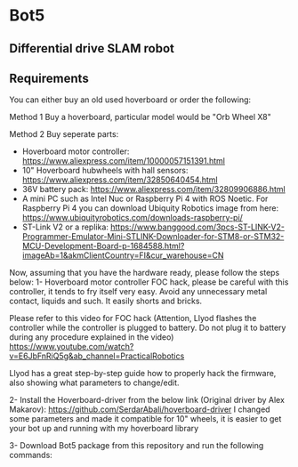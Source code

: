 # Bot5
## Differential drive SLAM robot
## Requirements

You can either buy an old used hoverboard or order the following:

Method 1
Buy a hoverboard, particular model would be "Orb Wheel X8"

Method 2
Buy seperate parts:
- Hoverboard motor controller:
 https://www.aliexpress.com/item/10000057151391.html
- 10" Hoverboard hubwheels with hall sensors:
 https://www.aliexpress.com/item/32850640454.html
- 36V battery pack:
 https://www.aliexpress.com/item/32809906886.html
- A mini PC such as Intel Nuc or Raspberry Pi 4 with ROS Noetic. For Raspberry Pi 4 you can download Ubiquity Robotics image from here:
https://www.ubiquityrobotics.com/downloads-raspberry-pi/
- ST-Link V2 or a replika:
https://www.banggood.com/3pcs-ST-LINK-V2-Programmer-Emulator-Mini-STLINK-Downloader-for-STM8-or-STM32-MCU-Development-Board-p-1684588.html?imageAb=1&akmClientCountry=FI&cur_warehouse=CN

Now, assuming that you have the hardware ready, please follow the steps below:
1- Hoverboard motor controller FOC hack, please be careful with this controller, it tends to fry itself very easy. Avoid any unnecessary metal contact, liquids and such. It easily shorts and bricks.

Please refer to this video for FOC hack (Attention, Llyod flashes the controller while the controller is plugged to battery. Do not plug it to battery during any procedure explained in the video)
https://www.youtube.com/watch?v=E6JbFnRiQ5g&ab_channel=PracticalRobotics

Llyod has a great step-by-step guide how to properly hack the firmware, also showing what parameters to change/edit. 

2- Install the Hoverboard-driver from the below link (Original driver by Alex Makarov):
https://github.com/SerdarAbali/hoverboard-driver
I changed some parameters and made it compatible for 10" wheels, it is easier to get your bot up and running with my hoverboard library

3- Download Bot5 package from this repository and run the following commands:


